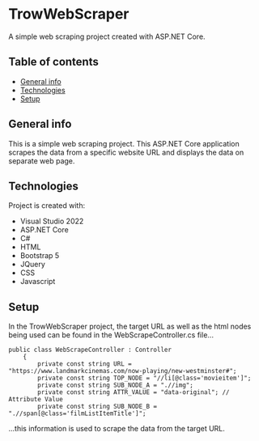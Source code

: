 # TrowWebScraper
A simple web scraping project created with ASP.NET Core.
## Table of contents
* [General info](#general-info)
* [Technologies](#technologies)
* [Setup](#setup)

## General info
This is a simple web scraping project. This ASP.NET Core application scrapes the data from a specific website URL and displays the data on separate web page. 
	
## Technologies
Project is created with: 
* Visual Studio 2022
* ASP.NET Core
* C#
* HTML
* Bootstrap 5
* JQuery
* CSS
* Javascript

	
## Setup
In the TrowWebScraper project, the target URL as well as the html nodes being used can be found in the WebScrapeController.cs file... 
```
public class WebScrapeController : Controller
    {
        private const string URL = "https://www.landmarkcinemas.com/now-playing/new-westminster#";
        private const string TOP_NODE = "//li[@class='movieitem']";
        private const string SUB_NODE_A = ".//img";
        private const string ATTR_VALUE = "data-original"; // Attribute Value
        private const string SUB_NODE_B = ".//span[@class='filmListItemTitle']";
```

...this information is used to scrape the data from the target URL.